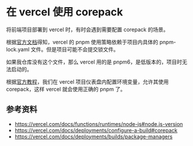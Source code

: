 # 在 vercel 使用 corepack

将前端项目部署到 vercel 时，有时会遇到需要配置 corepack 的场景。

根据[官方文档](https://vercel.com/docs/package-managers)得知，vercel 的 pnpm 使用策略依赖于项目内具体的 pnpm-lock.yaml 文件。但是项目可能不会提交锁文件。

如果我仓库没有这个文件，那么 vercel 用的是 pnpm6，是低版本的，项目时无法启动的。

根据[官方教程](https://vercel.com/docs/builds/configure-a-build#corepack)，我们在 vercel 项目仪表盘内配置环境变量，允许其使用 corepack，这样 vercel 就会使用正确的 pnpm 了。

## 参考资料

- https://vercel.com/docs/functions/runtimes/node-js#node.js-version
- https://vercel.com/docs/deployments/configure-a-build#corepack
- https://vercel.com/docs/deployments/builds/package-managers
